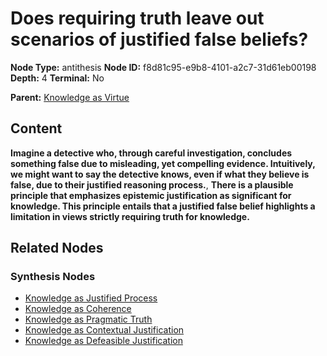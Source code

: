 # Does requiring truth leave out scenarios of justified false beliefs?

**Node Type:** antithesis
**Node ID:** f8d81c95-e9b8-4101-a2c7-31d61eb00198
**Depth:** 4
**Terminal:** No

**Parent:** [Knowledge as Virtue](knowledge-as-virtue-synthesis-2f5aea12-4eea-4277-87e2-357e77302b92.md)

## Content

**Imagine a detective who, through careful investigation, concludes something false due to misleading, yet compelling evidence. Intuitively, we might want to say the detective knows, even if what they believe is false, due to their justified reasoning process.**, **There is a plausible principle that emphasizes epistemic justification as significant for knowledge. This principle entails that a justified false belief highlights a limitation in views strictly requiring truth for knowledge.**

## Related Nodes

### Synthesis Nodes

- [Knowledge as Justified Process](knowledge-as-justified-process-synthesis-1481bb2a-203a-4a27-8b8c-c6b84b0d99d5.md)
- [Knowledge as Coherence](knowledge-as-coherence-synthesis-3263724c-6bda-458a-a18f-3aa58d09f3af.md)
- [Knowledge as Pragmatic Truth](knowledge-as-pragmatic-truth-synthesis-4434ce6e-1834-494c-a9bd-50d988df7723.md)
- [Knowledge as Contextual Justification](knowledge-as-contextual-justification-synthesis-335513b5-3075-4db2-b55d-f52093b0898e.md)
- [Knowledge as Defeasible Justification](knowledge-as-defeasible-justification-synthesis-6a695dff-2eff-47e0-838d-82f506ce8648.md)

